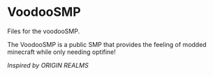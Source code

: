 # VoodooSMP
Files for the voodooSMP.

The VoodooSMP is a public SMP that provides the feeling of modded minecraft while only needing optifine!
 
_Inspired by ORIGIN REALMS_
